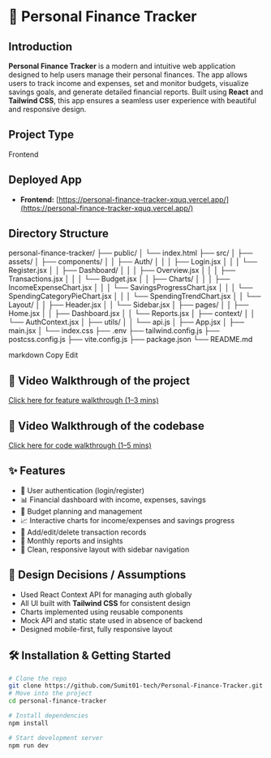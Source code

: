 # 💸 Personal Finance Tracker

## Introduction

**Personal Finance Tracker** is a modern and intuitive web application designed to help users manage their personal finances. The app allows users to track income and expenses, set and monitor budgets, visualize savings goals, and generate detailed financial reports. Built using **React** and **Tailwind CSS**, this app ensures a seamless user experience with beautiful and responsive design.

## Project Type

Frontend

## Deployed App

- **Frontend:** [https://personal-finance-tracker-xquq.vercel.app/](https://personal-finance-tracker-xquq.vercel.app/)

## Directory Structure

personal-finance-tracker/
├── public/
│ └── index.html
├── src/
│ ├── assets/
│ ├── components/
│ │ ├── Auth/
│ │ │ ├── Login.jsx
│ │ │ └── Register.jsx
│ │ ├── Dashboard/
│ │ │ ├── Overview.jsx
│ │ │ ├── Transactions.jsx
│ │ │ └── Budget.jsx
│ │ ├── Charts/
│ │ │ ├── IncomeExpenseChart.jsx
│ │ │ └── SavingsProgressChart.jsx
│ │ │ └── SpendingCategoryPieChart.jsx
│ │ │ └── SpendingTrendChart.jsx
│ │ └── Layout/
│ │ ├── Header.jsx
│ │ └── Sidebar.jsx
│ ├── pages/
│ │ ├── Home.jsx
│ │ ├── Dashboard.jsx
│ │ └── Reports.jsx
│ ├── context/
│ │ └── AuthContext.jsx
│ ├── utils/
│ │ └── api.js
│ ├── App.jsx
│ ├── main.jsx
│ └── index.css
├── .env
├── tailwind.config.js
├── postcss.config.js
├── vite.config.js
├── package.json
└── README.md

markdown
Copy
Edit

## 🎥 Video Walkthrough of the project

[Click here for feature walkthrough (1–3 mins)](https://www.loom.com/share/your-feature-demo)

## 🎥 Video Walkthrough of the codebase

[Click here for code walkthrough (1–5 mins)](https://www.loom.com/share/your-code-demo)

## ✨ Features

- 🔐 User authentication (login/register)
- 📊 Financial dashboard with income, expenses, savings
- 📁 Budget planning and management
- 📈 Interactive charts for income/expenses and savings progress
- 📝 Add/edit/delete transaction records
- 📆 Monthly reports and insights
- 🧭 Clean, responsive layout with sidebar navigation

## 🧠 Design Decisions / Assumptions

- Used React Context API for managing auth globally
- All UI built with **Tailwind CSS** for consistent design
- Charts implemented using reusable components
- Mock API and static state used in absence of backend
- Designed mobile-first, fully responsive layout

## 🛠️ Installation & Getting Started

```bash
# Clone the repo
git clone https://github.com/Sumit01-tech/Personal-Finance-Tracker.git
# Move into the project
cd personal-finance-tracker

# Install dependencies
npm install

# Start development server
npm run dev
